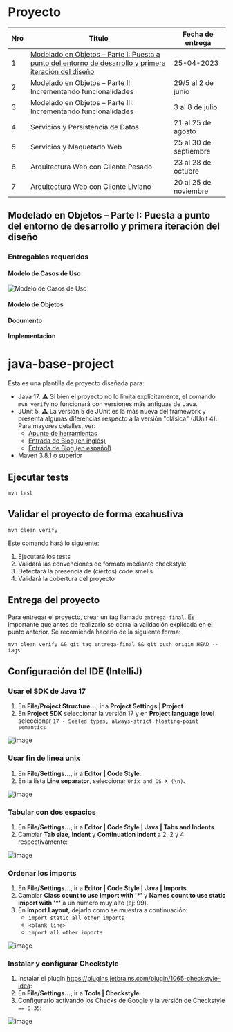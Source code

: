 # Proyecto
| Nro | Titulo | Fecha de entrega |
| --- | ------ | ---------------- |
| 1   | [Modelado en Objetos – Parte I: Puesta a punto del entorno de desarrollo y primera iteración del diseño](https://github.com/dds-utn/2023-tpa-mama-grupo-17#modelado-en-objetos--parte-i-puesta-a-punto-del-entorno-de-desarrollo-y-primera-iteraci%C3%B3n-del-dise%C3%B1o) | 25-04-2023      |
| 2   | Modelado en Objetos – Parte II: Incrementando funcionalidades | 29/5 al 2 de junio      |
| 3   | Modelado en Objetos – Parte III: Incrementando funcionalidades | 3 al 8 de julio      |
| 4   | Servicios y Persistencia de Datos | 21 al 25 de agosto      |
| 5   | Servicios y Maquetado Web | 25 al 30 de septiembre   |
| 6   | Arquitectura Web con Cliente Pesado | 23 al 28 de octubre     |
| 7   | Arquitectura Web con Cliente Liviano | 20 al 25 de noviembre       |

## Modelado en Objetos – Parte I: Puesta a punto del entorno de desarrollo y primera iteración del diseño 

### Entregables requeridos

#### Modelo de Casos de Uso


 ![Modelo de Casos de Uso](https://i.ibb.co/Bnj0k0M/cu.png) 


#### Modelo de Objetos
#### Documento
#### Implementacion

# java-base-project

Esta es una plantilla de proyecto diseñada para: 

* Java 17. :warning: Si bien el proyecto no lo limita explícitamente, el comando `mvn verify` no funcionará con versiones más antiguas de Java. 
* JUnit 5. :warning: La versión 5 de JUnit es la más nueva del framework y presenta algunas diferencias respecto a la versión "clásica" (JUnit 4). Para mayores detalles, ver: 
  *  [Apunte de herramientas](https://docs.google.com/document/d/1VYBey56M0UU6C0689hAClAvF9ILE6E7nKIuOqrRJnWQ/edit#heading=h.dnwhvummp994)
  *  [Entrada de Blog (en inglés)](https://www.baeldung.com/junit-5-migration) 
  *  [Entrada de Blog (en español)](https://www.paradigmadigital.com/dev/nos-espera-junit-5/)
* Maven 3.8.1 o superior

## Ejecutar tests

```
mvn test
```

## Validar el proyecto de forma exahustiva

```
mvn clean verify
```

Este comando hará lo siguiente:

 1. Ejecutará los tests
 2. Validará las convenciones de formato mediante checkstyle
 3. Detectará la presencia de (ciertos) code smells
 4. Validará la cobertura del proyecto

## Entrega del proyecto

Para entregar el proyecto, crear un tag llamado `entrega-final`. Es importante que antes de realizarlo se corra la validación
explicada en el punto anterior. Se recomienda hacerlo de la siguiente forma:

```
mvn clean verify && git tag entrega-final && git push origin HEAD --tags
```

## Configuración del IDE (IntelliJ)

### Usar el SDK de Java 17

1. En **File/Project Structure...**, ir a **Project Settings | Project**
2. En **Project SDK** seleccionar la versión 17 y en **Project language level** seleccionar `17 - Sealed types, always-strict floating-point semantics`

![image](https://user-images.githubusercontent.com/39303639/228126065-221b9851-fb96-4f7f-a8e1-010732dc7ef6.png)

### Usar fin de linea unix
1. En **File/Settings...**, ir a **Editor | Code Style**.
2. En la lista **Line separator**, seleccionar `Unix and OS X (\n)`.

![image](https://user-images.githubusercontent.com/39303639/228126546-352289fa-8feb-4b39-99db-d8b860915fea.png)

### Tabular con dos espacios

1. En **File/Settings...**, ir a **Editor | Code Style | Java | Tabs and Indents**.
2. Cambiar **Tab size**, **Indent** y **Continuation indent** a 2, 2 y 4 respectivamente:

![image](https://user-images.githubusercontent.com/39303639/228127009-8c84ea72-969b-4e05-b311-45e3688a4164.png)

### Ordenar los imports

1. En **File/Settings...**, ir a **Editor | Code Style | Java | Imports**.
2. Cambiar **Class count to use import with '*'** y **Names count to use static import with '*'** a un número muy alto (ej: 99).
3. En **Import Layout**, dejarlo como se muestra a continuación:
    - `import static all other imports`
    - `<blank line>`
    - `import all other imports`

![image](https://user-images.githubusercontent.com/39303639/228126787-36f9ecff-27f2-4b99-bf11-a6bd89f67087.png)

### Instalar y configurar Checkstyle

1. Instalar el plugin https://plugins.jetbrains.com/plugin/1065-checkstyle-idea:
2. En **File/Settings...**, ir a **Tools | Checkstyle**.
3. Configurarlo activando los Checks de Google y la versión de Checkstyle `== 8.35`:

![image](https://user-images.githubusercontent.com/39303639/228126437-3d2f0137-3180-4221-a789-a057d920ae4e.png)
